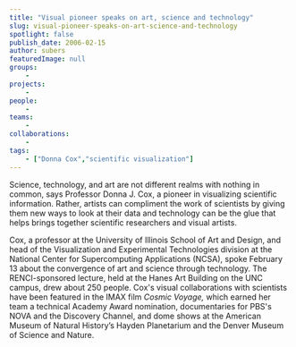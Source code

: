 ```yaml
---
title: "Visual pioneer speaks on art, science and technology"
slug: visual-pioneer-speaks-on-art-science-and-technology
spotlight: false
publish_date: 2006-02-15
author: subers
featuredImage: null
groups:
    - 
projects:
    - 
people:
    - 
teams: 
    - 
collaborations:
    - 
tags:
    - ["Donna Cox","scientific visualization"]
---
```

Science, technology, and art are not different realms with nothing in common, says Professor Donna J. Cox, a pioneer in visualizing scientific information. Rather, artists can compliment the work of scientists by giving them new ways to look at their data and technology can be the glue that helps brings together scientific researchers and visual artists. <!--more-->

Cox, a professor at the University of Illinois School of Art and Design, and head of the Visualization and Experimental Technologies division at the National Center for Supercomputing Applications (NCSA), spoke February 13 about the convergence of art and science through technology. The RENCI-sponsored lecture, held at the Hanes Art Building on the UNC campus, drew about 250 people. Cox's visual collaborations with scientists have been featured in the IMAX film <em>Cosmic Voyage,</em> which earned her team a technical Academy Award nomination, documentaries for PBS's NOVA and the Discovery Channel, and dome shows at the American Museum of Natural History’s Hayden Planetarium and the Denver Museum of Science and Nature.

